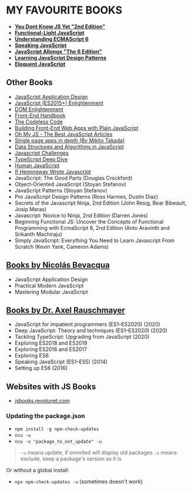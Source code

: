 
# MY FAVOURITE BOOKS

- **[You Dont Know JS Yet "2nd Edition"](https://github.com/getify/You-Dont-Know-JS)**
- **[Functional-Light JavaScript](https://github.com/getify/Functional-Light-JS)**
- **[Understanding ECMAScript 6](https://leanpub.com/understandinges6/read/)**
- **[Speaking JavaScript](http://speakingjs.com/es5/index.html)**
- **[JavaScript Allonge "The 6 Edition"](https://leanpub.com/javascriptallongesix/read)**
- **[Learning JavaScript Design Patterns](https://addyosmani.com/resources/essentialjsdesignpatterns/book/)**
- **[Eloquent JavaScript](https://eloquentjavascript.net/)**

## Other Books

- [JavaScript Application Design](https://manning-content.s3.amazonaws.com/download/3/ea9e2c0-901f-4165-a7fb-195a6eec57ce/JSAD_CH05.pdf)
- [JavaScript (ES2015+) Enlightenment](https://frontendmasters.com/books/javascript-enlightenment/)
- [DOM Enlightenment](http://domenlightenment.com/)
- [Front-End Handbook](https://frontendmasters.com/books/front-end-handbook/2019/)
- [The Codeless Code](http://thecodelesscode.com/contents)
- [Building Front-End Web Apps with Plain JavaScript](https://oxygen.informatik.tu-cottbus.de/webeng/JsFrontendApp/complete-tutorial.pdf)
- [Oh My JS - The Best JavaScript Articles](https://pepa.holla.cz/wp-content/uploads/2016/07/ohmyjs.pdf)
- [Single page apps in depth (By Mikito Takada)](http://singlepageappbook.com/index.html)
- [Data Structures and Algorithms in JavaScript](https://github.com/amejiarosario/dsa.js-data-structures-algorithms-javascript)
- [Javascript Challenges](http://tcorral.github.io/javascript-challenges-book/)
- [TypeScript Deep Dive](https://basarat.gitbook.io/typescript/)
- [Human JavaScript](http://read.humanjavascript.com/)
- [If Hemingway Wrote Javascript](https://pepa.holla.cz/wp-content/uploads/2015/11/If-Hemingway-Wrote-JavaScript.pdf)
- JavaScript: The Good Parts (Douglas Crockford)
- Object-Oriented JavaScript (Stoyan Stefanov)
- JavaScript Patterns (Stoyan Stefanov)
- Pro JavaScript Design Patterns (Ross Harmes, Dustin Diaz)
- Secrets of the Javascript Ninja, 2nd Edition (John Resig, Bear Bibeault, Josip Maras)
- Javascript: Novice to Ninja, 2nd Edition (Darren Jones)
- Beginning Functional JS: Uncover the Concepts of Functional Programming with EcmaScript 8, 2nd Edition (Anto Aravinth and Srikanth Machiraju)
- Simply JavaScript: Everything You Need to Learn Javascript From Scratch (Kevin Yank, Cameron Adams)


## [Books by Nicolás Bevacqua](https://ponyfoo.com/books)

- JavaScript Application Design
- Practical Modern JavaScript
- Mastering Modular JavaScript

## [Books by Dr. Axel Rauschmayer](https://exploringjs.com/)

- JavaScript for impatient programmers (ES1–ES2020) (2020)
- Deep JavaScript: Theory and techniques (ES1–ES2020) (2020)
- Tackling TypeScript: Upgrading from JavaScript (2020)
- Exploring ES2018 and ES2019
- Exploring ES2016 and ES2017
- Exploring ES6
- Speaking JavaScript (ES1–ES5) (2014)
- Setting up ES6 (2016)

## Websites with JS Books

- [jsbooks.revolunet.com](https://jsbooks.revolunet.com/)


### Updating the **package.json**

- `npm install -g npm-check-updates`
- `ncu -u`
- `ncu -x "package_to_not_update" -u`

> `-u` means update, if ommited will display old packages
> `-x` means exclude, keep a package's version as it is

Or without a global install:

- `npx npm-check-updates -u` (sometimes doesn't work)
